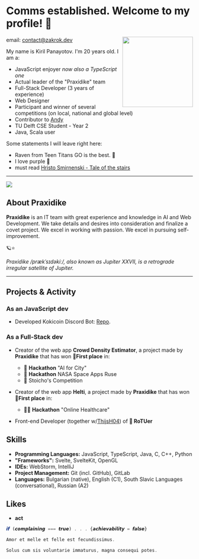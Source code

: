 # Comms established. Welcome to my profile! 👋

<p>
 <img width="190" align='right' src="https://upload.wikimedia.org/wikipedia/commons/1/1b/Svelte_Logo.svg">
 </p>

email: [contact@zakrok.dev](mailto::contact@zakrok.dev)

My name is Kiril Panayotov. I'm 20 years old. I am a:

- JavaScript enjoyer *now also a TypeScript one*
- Actual leader of the "Praxidike" team
- Full-Stack Developer (3 years of experience)
- Web Designer
- Participant and winner of several competitions (on local, national and global level)
- Contributor to [Andy](https://github.com/SERG-Delft/andy)
- TU Delft CSE Student - Year 2
- Java, Scala user

Some statements I will leave right here:

- Raven from Teen Titans GO is the best. 💜
- I love purple 💜
- must read [Hristo Smirnenski - Tale of the stairs](https://www.slovo.bg/showwork.php3?AuID=386&WorkID=13571&Level=1)

 ---

<picture>
  <source
    srcset="https://github-readme-stats.vercel.app/api?username=zakrok09&show_icons=true&theme=dark"
    media="(prefers-color-scheme: dark)"
  />
  <source
    srcset="https://github-readme-stats.vercel.app/api?username=zakrok09&show_icons=true"
    media="(prefers-color-scheme: light), (prefers-color-scheme: no-preference)"
  />
  <img src="https://github-readme-stats.vercel.app/api?username=zakrok09&show_icons=true" />
</picture>


## About Praxidike

**Praxidike** is an IT team with great experience and knowledge in AI and Web Development. We take details and desires into consideration and finalize a covet project. We excel in working with passion. We excel in pursuing self-improvement.

🪐⭐

*Praxidike /prækˈsɪdəkiː/, also known as Jupiter XXVII, is a retrograde irregular satellite of Jupiter.*

  ---

## Projects & Activity

### **As an JavaScript dev**

- Developed Kokicoin Discord Bot: [Repo](https://github.com/Zakrok09/kokicoin).

### As a Full-Stack dev

- Creator of the web app **Crowd Density Estimator**, a project made by **Praxidike** that has won **🥇First place** in:

  - 🤖 **Hackathon** "AI for City"
  - 🚀 **Hackathon** NASA Space Apps Ruse
  - 💩 Stoicho's Competition

- Creator of the web app **Helti**, a project made by **Praxidike** that has won **🥇First place** in:

  - 🧑‍⚕️ **Hackathon** "Online Healthcare"
  
- Front-end Developer (together w/[ThijsH04](https://github.com/ThijsH04)) of **🔗 RoTUer**

## Skills

- **Programming Languages:** JavaScript, TypeScript, Java, C, C++, Python
- **"Frameworks":** Svelte, SvelteKit, OpenGL
- **IDEs:** WebStorm, IntelliJ
- **Project Management:** Git (incl. GitHub), GitLab
- **Languages:** Bulgarian (native), English (C1), South Slavic Languages (conversational), Russian (A2)

## Likes

- **act**

```ts
𝙞𝙛 (𝙘𝙤𝙢𝙥𝙡𝙖𝙞𝙣𝙞𝙣𝙜 === 𝙩𝙧𝙪𝙚) . . . {𝙖𝙘𝙝𝙞𝙚𝙫𝙖𝙗𝙞𝙡𝙞𝙩𝙮 = 𝙛𝙖𝙡𝙨𝙚}
```

```c
Amor et melle et felle est fecundissimus.

Solus cum sis voluntarie immaturus, magna consequi potes.
```
